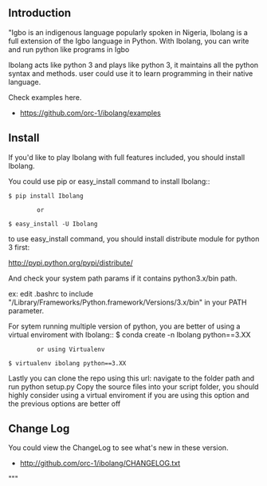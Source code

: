 Introduction
--------------

"Igbo is an indigenous language popularly spoken in Nigeria, Ibolang is a full 
extension of the Igbo language in Python.
With Ibolang, you can write and run python like programs in Igbo

Ibolang acts like python 3 and plays like python 3, it maintains all the python syntax 
and methods.
user could use it to learn programming in their native language.

Check examples here.

  * https://github.com/orc-1/ibolang/examples

Install
----------

If you'd like to play Ibolang with full features included, you should install Ibolang.

You could use pip or easy_install command to install Ibolang::

	$ pip install Ibolang 

			or

    $ easy_install -U Ibolang

to use easy_install command, you should install distribute module for python 3 first:

http://pypi.python.org/pypi/distribute/

And check your system path params if it contains python3.x/bin path.

ex: edit .bashrc to include "/Library/Frameworks/Python.framework/Versions/3.x/bin" in your PATH parameter.

For sytem running multiple version of python, you are better of using a virtual enviroment
with Ibolang::
	$ conda create -n Ibolang python==3.XX

			or using Virtualenv

	$ virtualenv ibolang python==3.XX 

Lastly you can clone the repo using this url: navigate to the folder path and run python setup.py 
Copy the source files into your script folder, you should highly consider using 
a virtual enviroment if you are using this option and the previous options are better 
off



Change Log
-------------

You could view the ChangeLog to see what's new in these version.

  * http://github.com/orc-1/ibolang/CHANGELOG.txt

"""

